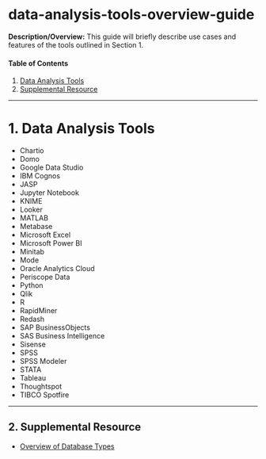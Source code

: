 # data-analysis-tools-overview-guide
**Description/Overview:** This guide will briefly describe use cases and features of the tools outlined in Section 1.
  
#### Table of Contents
1. [Data Analysis Tools](#tools)
2. [Supplemental Resource](#supplemental)
  
<hr />
  
# <a name="tools">1. Data Analysis Tools</a>
  
* Chartio
* Domo
* Google Data Studio
* IBM Cognos
* JASP
* Jupyter Notebook
* KNIME
* Looker
* MATLAB
* Metabase
* Microsoft Excel
* Microsoft Power BI
* Minitab
* Mode
* Oracle Analytics Cloud
* Periscope Data
* Python
* Qlik
* R
* RapidMiner
* Redash
* SAP BusinessObjects
* SAS Business Intelligence
* Sisense
* SPSS
* SPSS Modeler
* STATA
* Tableau
* Thoughtspot
* TIBCO Spotfire

<hr />
  
## <a name="supplemental">2. Supplemental Resource</a>
  
* [Overview of Database Types](https://github.com/chaseofthejungle/types-of-databases)
